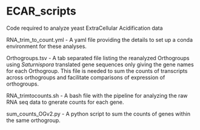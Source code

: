# ECAR_scripts
Code required to analyze yeast ExtraCellular Acidification data 

RNA_trim_to_count.yml - A yaml file providing the details to set up a conda environment for these analyses.

Orthogroups.tsv - A tab separated file listing the reanalyzed Orthogroups using _Saturnispora_ translated gene sequences only giving the gene names for each Orthogroup. This file is needed to sum the counts of transcripts across orthogroups and facilitate comparisons of expression of orthogroups.

RNA_trimtocounts.sh - A bash file with the pipeline for analyzing the raw RNA seq data to gnerate counts for each gene.

sum_counts_OGv2.py - A python script to sum the counts of genes within the same orthogroup.
